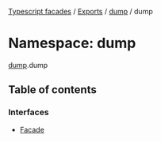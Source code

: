 [Typescript facades](../index.md) / [Exports](../modules.md) / [dump](dump.md) / dump

# Namespace: dump

[dump](dump.md).dump

## Table of contents

### Interfaces

- [Facade](../interfaces/dump.dump-1.Facade.md)
